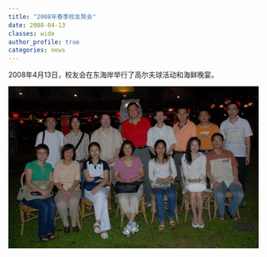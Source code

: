 ```yaml
---
title: "2008年春季校友聚会"
date: 2008-04-13
classes: wide
author_profile: true
categories: news
---
```


2008年4月13日，校友会在东海岸举行了高尔夫球活动和海鲜晚宴。


![](/assets/images/20080413.jpg)

